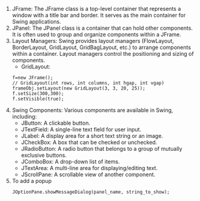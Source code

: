 1. JFrame: The JFrame class is a top-level container that represents a window with a title bar and border. It serves as the main container for Swing applications.
2. JPanel: The JPanel class is a container that can hold other components. It is often used to group and organize components within a JFrame.
3. Layout Managers: Swing provides layout managers (FlowLayout, BorderLayout, GridLayout, GridBagLayout, etc.) to arrange components within a container. Layout managers control the positioning and sizing of components.
    - GridLayout:
    ```
    f=new JFrame(); 
    // GridLayout(int rows, int columns, int hgap, int vgap)
    frameObj.setLayout(new GridLayout(3, 3, 20, 25));  
    f.setSize(300,300);    
    f.setVisible(true);    
    ```
4. Swing Components: Various components are available in Swing, including:
    - JButton: A clickable button.
    - JTextField: A single-line text field for user input.
    - JLabel: A display area for a short text string or an image.
    - JCheckBox: A box that can be checked or unchecked.
    - JRadioButton: A radio button that belongs to a group of mutually exclusive buttons.
    - JComboBox: A drop-down list of items.
    - JTextArea: A multi-line area for displaying/editing text.
    - JScrollPane: A scrollable view of another component.
5. To add a popup
    ```
    JOptionPane.showMessageDialog(panel_name, string_to_show);
    ```
